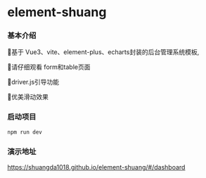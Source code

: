 # element-shuang
### 基本介绍
🎉基于 Vue3、vite、element-plus、echarts封装的后台管理系统模板,

🎉请仔细观看 form和table页面

🎉driver.js引导功能

🎉优美滑动效果
### 启动项目
```bash
npm run dev
```
### 演示地址
https://shuangda1018.github.io/element-shuang/#/dashboard
